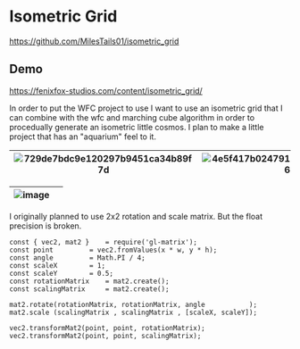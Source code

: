 # Isometric Grid

https://github.com/MilesTails01/isometric_grid

## Demo

https://fenixfox-studios.com/content/isometric_grid/

In order to put the WFC project to use I want to use an isometric grid that I can combine with the wfc and marching cube algorithm in order to procedually generate an isometric little cosmos. I plan to make a little project that has an "aquarium" feel to it.


| ![729de7bdc9e120297b9451ca34b89f7d](https://user-images.githubusercontent.com/83541965/226109847-559877fe-95b0-4fee-bc5f-25c1a4b45d71.gif) | ![4e5f417b02479174beefadac571b706d](https://user-images.githubusercontent.com/83541965/226110132-49d0b404-6468-4f00-af2e-9fd95fb8a690.gif) |
| ---- | ---- |

| ![image](https://user-images.githubusercontent.com/83541965/226106171-620b2a89-c901-424c-975a-acf1b2b4624d.png) | |
| ---- | ---- |


I originally planned to use 2x2 rotation and scale matrix. But the float precision is broken.

```
const { vec2, mat2 } 	= require('gl-matrix');
const point 		= vec2.fromValues(x * w, y * h);
const angle 		= Math.PI / 4;
const scaleX 		= 1;
const scaleY 		= 0.5;
const rotationMatrix 	= mat2.create();
const scalingMatrix 	= mat2.create();

mat2.rotate(rotationMatrix, rotationMatrix, angle			);
mat2.scale (scalingMatrix , scalingMatrix , [scaleX, scaleY]);

vec2.transformMat2(point, point, rotationMatrix);
vec2.transformMat2(point, point, scalingMatrix);
```
